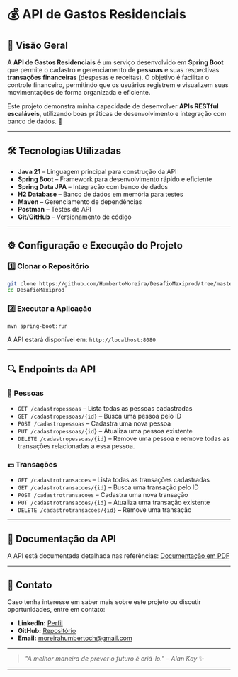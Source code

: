 # 💰 API de Gastos Residenciais

## 📌 Visão Geral
A **API de Gastos Residenciais** é um serviço desenvolvido em **Spring Boot** que permite o cadastro e gerenciamento de **pessoas** e suas respectivas **transações financeiras** (despesas e receitas). O objetivo é facilitar o controle financeiro, permitindo que os usuários registrem e visualizem suas movimentações de forma organizada e eficiente.

Este projeto demonstra minha capacidade de desenvolver **APIs RESTful escaláveis**, utilizando boas práticas de desenvolvimento e integração com banco de dados. 🚀

---

## 🛠️ **Tecnologias Utilizadas**

- **Java 21** – Linguagem principal para construção da API
- **Spring Boot** – Framework para desenvolvimento rápido e eficiente
- **Spring Data JPA** – Integração com banco de dados
- **H2 Database** – Banco de dados em memória para testes
- **Maven** – Gerenciamento de dependências
- **Postman** – Testes de API
- **Git/GitHub** – Versionamento de código


---


## ⚙️ **Configuração e Execução do Projeto**

### **1️⃣ Clonar o Repositório**
```bash
git clone https://github.com/HumbertoMoreira/DesafioMaxiprod/tree/master
cd DesafioMaxiprod
```

### **2️⃣ Executar a Aplicação**
```bash
mvn spring-boot:run
```
A API estará disponível em: `http://localhost:8080`

---

## 🔍 **Endpoints da API**

### **👤 Pessoas**
- `GET /cadastropessoas` – Lista todas as pessoas cadastradas
- `GET /cadastropessoas/{id}` – Busca uma pessoa pelo ID
- `POST /cadastropessoas` – Cadastra uma nova pessoa
- `PUT /cadastropessoas/{id}` – Atualiza uma pessoa existente
- `DELETE /cadastropessoas/{id}` – Remove uma pessoa e remove todas as transações relacionadas a essa pessoa.

### **💵 Transações**
- `GET /cadastrotransacoes` – Lista todas as transações cadastradas
- `GET /cadastrotransacoes/{id}` – Busca uma transação pelo ID
- `POST /cadastrotransacoes` – Cadastra uma nova transação
- `PUT /cadastrotransacoes/{id}` – Atualiza uma transação existente
- `DELETE /cadastrotransacoes/{id}` – Remove uma transação

---

## 📝 **Documentação da API**
A API está documentada detalhada nas referências: [Documentação em PDF](https://github.com/HumbertoMoreira/DesafioMaxiprod/blob/master/src/main/java/com/example/DesafioMaxiprod/documentacao/Documenta%C3%A7%C3%A3o%20da%20API%20de%20Gastos%20Residenciais.pdf)


---

## 📩 **Contato**
Caso tenha interesse em saber mais sobre este projeto ou discutir oportunidades, entre em contato:
- **LinkedIn:** [Perfil](https://www.linkedin.com/in/humberto-moreira/)
- **GitHub:** [Repositório](https://github.com/HumbertoMoreira)
- **Email:** moreirahumbertoch@gmail.com

---

> _"A melhor maneira de prever o futuro é criá-lo." – Alan Kay_ ✨

---



